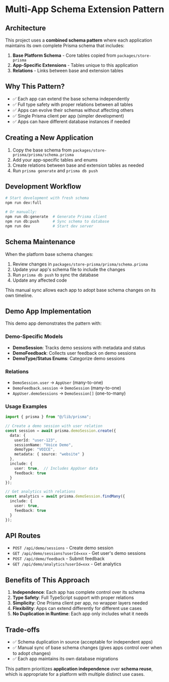 # Multi-App Schema Extension Pattern

## Architecture

This project uses a **combined schema pattern** where each application maintains its own complete Prisma schema that includes:

1. **Base Platform Schema** - Core tables copied from `packages/store-prisma`
2. **App-Specific Extensions** - Tables unique to this application
3. **Relations** - Links between base and extension tables

## Why This Pattern?

- ✅ Each app can extend the base schema independently
- ✅ Full type safety with proper relations between all tables
- ✅ Apps can evolve their schemas without affecting others
- ✅ Single Prisma client per app (simpler development)
- ✅ Apps can have different database instances if needed

## Creating a New Application

1. Copy the base schema from `packages/store-prisma/prisma/schema.prisma`
2. Add your app-specific tables and enums
3. Create relations between base and extension tables as needed
4. Run `prisma generate` and `prisma db push`

## Development Workflow

```bash
# Start development with fresh schema
npm run dev:full

# Or manually:
npm run db:generate  # Generate Prisma client
npm run db:push      # Sync schema to database
npm run dev          # Start dev server
```

## Schema Maintenance

When the platform base schema changes:

1. Review changes in `packages/store-prisma/prisma/schema.prisma`
2. Update your app's schema file to include the changes
3. Run `prisma db push` to sync the database
4. Update any affected code

This manual sync allows each app to adopt base schema changes on its own timeline.

## Demo App Implementation

This demo app demonstrates the pattern with:

### Demo-Specific Models

- **DemoSession**: Tracks demo sessions with metadata and status
- **DemoFeedback**: Collects user feedback on demo sessions
- **DemoType/Status Enums**: Categorize demo sessions

### Relations

- `DemoSession.user` → `AppUser` (many-to-one)
- `DemoFeedback.session` → `DemoSession` (many-to-one)
- `AppUser.demoSessions` → `DemoSession[]` (one-to-many)

### Usage Examples

```typescript
import { prisma } from "@/lib/prisma";

// Create a demo session with user relation
const session = await prisma.demoSession.create({
  data: {
    userId: "user-123",
    sessionName: "Voice Demo",
    demoType: "VOICE",
    metadata: { source: "website" }
  },
  include: {
    user: true,  // Includes AppUser data
    feedback: true
  }
});

// Get analytics with relations
const analytics = await prisma.demoSession.findMany({
  include: {
    user: true,
    feedback: true
  }
});
```

## API Routes

- `POST /api/demo/sessions` - Create demo session
- `GET /api/demo/sessions?userId=xxx` - Get user's demo sessions
- `POST /api/demo/feedback` - Submit feedback
- `GET /api/demo/analytics?userId=xxx` - Get analytics

## Benefits of This Approach

1. **Independence**: Each app has complete control over its schema
2. **Type Safety**: Full TypeScript support with proper relations
3. **Simplicity**: One Prisma client per app, no wrapper layers needed
4. **Flexibility**: Apps can extend differently for different use cases
5. **No Duplication in Runtime**: Each app only includes what it needs

## Trade-offs

- ✅ Schema duplication in source (acceptable for independent apps)
- ✅ Manual sync of base schema changes (gives apps control over when to adopt changes)
- ✅ Each app maintains its own database migrations

This pattern prioritizes **application independence** over **schema reuse**, which is appropriate for a platform with multiple distinct use cases.